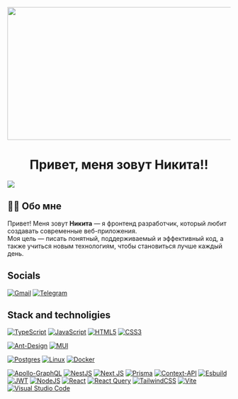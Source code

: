 <br clear="both">

<div align="center">
  <img height="300" width="600" src="https://user-images.githubusercontent.com/74038190/225813708-98b745f2-7d22-48cf-9150-083f1b00d6c9.gif"  />
</div>

<h1 align="center">Привет, меня зовут Никита!!</h1>

![](https://github-readme-stats.vercel.app/api/top-langs/?username=NikitaBasmanov&size_weight=0.0&count_weight=0.5&byte_count=0.5&repo_count=0.5&theme=dark&hide_border=false&include_all_commits=false&count_private=false)

## 👨‍💻 Обо мне

Привет! Меня зовут **Никита** — я фронтенд разработчик, который любит создавать современные веб-приложения.  
Моя цель — писать понятный, поддерживаемый и эффективный код, а также учиться новым технологиям, чтобы становиться лучше каждый день.

## Socials

[![Gmail](https://img.shields.io/badge/Gmail-D14836?style=for-the-badge&logo=gmail&logoColor=white)]("Nicitabasmanov@gmail.com")
[![Telegram](https://img.shields.io/badge/Telegram-2CA5E0?style=for-the-badge&logo=telegram&logoColor=white)]("https://t.me/nicita_basmanov")
<br />

## Stack and technoligies

[![TypeScript](https://img.shields.io/badge/typescript-%23007ACC.svg?style=for-the-badge&logo=typescript&logoColor=white)](#)
[![JavaScript](https://img.shields.io/badge/javascript-%23323330.svg?style=for-the-badge&logo=javascript&logoColor=%23F7DF1E)](#)
[![HTML5](https://img.shields.io/badge/html5-%23E34F26.svg?style=for-the-badge&logo=html5&logoColor=white)](#)
[![CSS3](https://img.shields.io/badge/css3-%231572B6.svg?style=for-the-badge&logo=css3&logoColor=white)](#)

[![Ant-Design](https://img.shields.io/badge/-AntDesign-%230170FE?style=for-the-badge&logo=ant-design&logoColor=white)](#)
[![MUI](https://img.shields.io/badge/MUI-%230081CB.svg?style=for-the-badge&logo=mui&logoColor=white)](#)

[![Postgres](https://img.shields.io/badge/postgres-%23316192.svg?style=for-the-badge&logo=postgresql&logoColor=white)](#)
[![Linux](https://img.shields.io/badge/Linux-FCC624?style=for-the-badge&logo=linux&logoColor=black)](#)
[![Docker](https://img.shields.io/badge/docker-%230db7ed.svg?style=for-the-badge&logo=docker&logoColor=white)](#)

[![Apollo-GraphQL](https://img.shields.io/badge/-ApolloGraphQL-311C87?style=for-the-badge&logo=apollo-graphql)](#)
[![NestJS](https://img.shields.io/badge/nestjs-%23E0234E.svg?style=for-the-badge&logo=nestjs&logoColor=white)](#)
[![Next JS](https://img.shields.io/badge/Next-black?style=for-the-badge&logo=next.js&logoColor=white)](#)
[![Prisma](https://img.shields.io/badge/Prisma-3982CE?style=for-the-badge&logo=Prisma&logoColor=white)](#)
[![Context-API](https://img.shields.io/badge/Context--Api-000000?style=for-the-badge&logo=react)](#)
[![Esbuild](https://img.shields.io/badge/esbuild-%23FFCF00.svg?style=for-the-badge&logo=esbuild&logoColor=black)](#)
[![JWT](https://img.shields.io/badge/JWT-black?style=for-the-badge&logo=JSON%20web%20tokens)](#)
[![NodeJS](https://img.shields.io/badge/node.js-6DA55F?style=for-the-badge&logo=node.js&logoColor=white)](#)
[![React](https://img.shields.io/badge/react-%2320232a.svg?style=for-the-badge&logo=react&logoColor=%2361DAFB)](#)
[![React Query](https://img.shields.io/badge/-React%20Query-FF4154?style=for-the-badge&logo=react%20query&logoColor=white)](#)
[![TailwindCSS](https://img.shields.io/badge/tailwindcss-%2338B2AC.svg?style=for-the-badge&logo=tailwind-css&logoColor=white)](#)
[![Vite](https://img.shields.io/badge/vite-%23646CFF.svg?style=for-the-badge&logo=vite&logoColor=white)](#)
[![Visual Studio Code](https://img.shields.io/badge/Visual%20Studio%20Code-0078d7.svg?style=for-the-badge&logo=visual-studio-code&logoColor=white)](#)
